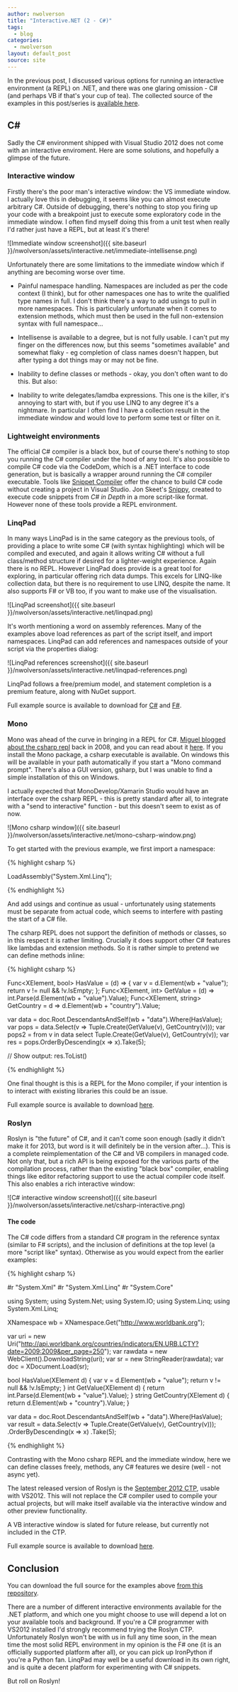 ```yaml
---
author: nwolverson
title: "Interactive.NET (2 - C#)"
tags: 
  - blog
categories: 
  - nwolverson
layout: default_post
source: site
---
```

In the previous post, I discussed various options for running an interactive environment (a REPL) 
on .NET, and there was one glaring omission - C# (and perhaps VB if that's your cup of tea). The
collected source of the examples in this post/series is 
[available here](https://github.com/nwolverson/blog-interactivenet).

C#
--

Sadly the C# environment shipped with Visual Studio 2012 does not come with an interactive enviroment. Here are
some solutions, and hopefully a glimpse of the future.

### Interactive window

Firstly there's the poor man's interactive window: the VS immediate window. I actually love this in debugging,
it seems like you can almost execute arbitrary C#. Outside of debugging, there's nothing to stop you firing
up your code with a breakpoint just to execute some exploratory code in the immediate window. I often find myself
doing this from a unit test when really I'd rather just have a REPL, but at least it's there!

![Immediate window screenshot]({{ site.baseurl }}/nwolverson/assets/interactive.net/immediate-intellisense.png)

Unfortunately there are some limitations to the immediate window which if anything are becoming worse over time.

* Painful namespace handling. Namespaces are included as per the code context (I think), but for other namespaces
one has to write the qualified type names in full. I don't think there's a way to add usings to pull in more 
namespaces. This is particularly unfortunate when it comes to extension methods, which must then be used
in the full non-extension syntax with full namespace...

* Intellisense is available to a degree, but is not fully usable. I can't put my finger on the differences now,
but this seems "sometimes available" and somewhat flaky - eg completion of class names doesn't happen, but
after typing a dot things may or may not be fine.

* Inability to define classes or methods - okay, you don't often want to do this. But also:

* Inability to write delegates/lamdba expressions. This one is the killer, it's annoying to start with, but if
you use LINQ to any degree it's a nightmare. In particular I often find I have a collection result in the
immediate window and would love to perform some test or filter on it.

### Lightweight environments

The official C# compiler is a black box, but of course there's nothing to stop you running the C# compiler under the
hood of any tool. It's also possible to compile C# code via the CodeDom, which is a .NET interface to code generation,
but is basically a wrapper around running the C# compiler executable. Tools like 
[Snippet Compiler](http://www.sliver.com/dotnet/SnippetCompiler/) offer the chance to build C# code without creating a
project in Visual Studio. Jon Skeet's [Snippy](http://csharpindepth.com/Snippy.aspx), created to execute code snippets from
_C# in Depth_ in a more script-like format. However none of these tools provide a REPL environment.

### LinqPad

In many ways LinqPad is in the same category as the previous tools, of providing a place to write some C# (with syntax highlighting) which will be 
compiled and executed, and again it allows writing C# without a full class/method structure if desired for a
lighter-weight experience. Again there is no REPL. However LinqPad does provide is a great tool for exploring, in 
particular offering rich data dumps. This excels for LINQ-like collection data, but there is no requirement to
use LINQ, despite the name. It also supports F# or VB too, if you want to make use of the visualisation.

![LinqPad screenshot]({{ site.baseurl }}/nwolverson/assets/interactive.net/linqpad.png)

It's worth mentioning a word on assembly references. Many of the examples above load references
as part of the script itself, and import namespaces. LinqPad can add references and namespaces
outside of your script via the properties dialog:

![LinqPad references screenshot]({{ site.baseurl }}/nwolverson/assets/interactive.net/linqpad-references.png)

LinqPad follows a free/premium model, and statement completion is a premium feature, along with NuGet support.

Full example source is available to download for 
[C#](https://github.com/nwolverson/blog-interactivenet/blob/master/LinqPad/IntCsLinqPad.linq) and 
[F#](https://github.com/nwolverson/blog-interactivenet/blob/master/LinqPad/IntFsLinqPad.linq).

### Mono

Mono was ahead of the curve in bringing in a REPL for C#. 
[Miguel blogged about the csharp repl](http://tirania.org/blog/archive/2008/Sep-08.html) back in 2008, and you can
read about it [here](http://www.mono-project.com/CsharpRepl). If you install the Mono package, a csharp executable
is available. On windows this will be available in your path automatically if you start a "Mono command prompt".
There's also a GUI version, gsharp, but I was unable to find a simple installation of this on Windows.

I actually expected that MonoDevelop/Xamarin Studio would have an interface over the csharp REPL - this is pretty
standard after all, to integrate with a "send to interactive" function - but this doesn't seem to exist as of now.

![Mono csharp window]({{ site.baseurl }}/nwolverson/assets/interactive.net/mono-csharp-window.png)

To get started with the previous example, we first import a namespace:

{% highlight csharp %}

LoadAssembly("System.Xml.Linq");

{% endhighlight %}

And add usings and continue as usual - unfortunately using statements must be separate from actual code, which seems to interfere with
pasting the start of a C# file.

The csharp REPL does not support the definition of methods or classes, so in this respect it is rather
limiting. Crucially it does support other C# features like lambdas and extension methods. So it is rather
simple to pretend we can define methods inline:

{% highlight csharp %}

Func<XElement, bool> HasValue = (d) =>
{
	var v = d.Element(wb + "value");
	return v != null && !v.IsEmpty;
};
Func<XElement, int> GetValue = (d) => int.Parse(d.Element(wb + "value").Value);
Func<XElement, string> GetCountry = d => d.Element(wb + "country").Value;

var data = doc.Root.DescendantsAndSelf(wb + "data").Where(HasValue);
var pops = data.Select(v => Tuple.Create(GetValue(v), GetCountry(v)));
var pops2 = from v in data
			select Tuple.Create(GetValue(v), GetCountry(v));
var res = pops.OrderByDescending(x => x).Take(5);

// Show output:
res.ToList()

{% endhighlight %}

One final thought is this is a REPL for the Mono compiler, if your intention is to interact with existing libraries
this could be an issue.

Full example source is available to download
[here](https://github.com/nwolverson/blog-interactivenet/blob/master/CSharp/MonoIntCs.cs).

### Roslyn

Roslyn is "the future" of C#, and it can't come soon enough (sadly it didn't make it for 2013, but
word is it will definitely be in the version after...). This is a complete reimplementation of the C#
and VB compilers in managed code. Not only that, but a rich API is being exposed for the various parts
of the compilation process, rather than the existing "black box" compiler, enabling things like editor
refactoring support to use the actual compiler code itself. This also enables a rich interactive window:

![C# interactive window screenshot]({{ site.baseurl }}/nwolverson/assets/interactive.net/csharp-interactive.png)

#### The code

The C# code differs from a standard C# program in the reference syntax (similar to F# scripts),
and the inclusion of definitions at the top level (a more "script like" syntax). Otherwise as you would expect from the earlier examples:

{% highlight csharp %}

#r "System.Xml"
#r "System.Xml.Linq"
#r "System.Core"

using System;
using System.Net;
using System.IO;
using System.Linq;
using System.Xml.Linq;

XNamespace wb = XNamespace.Get("http://www.worldbank.org");

var uri = new Uri("http://api.worldbank.org/countries/indicators/EN.URB.LCTY?date=2009:2009&per_page=250");
var rawdata = new WebClient().DownloadString(uri);
var sr = new StringReader(rawdata);
var doc = XDocument.Load(sr);

bool HasValue(XElement d)
{
	var v = d.Element(wb + "value");
	return v != null && !v.IsEmpty;
}
int GetValue(XElement d)
{
	return int.Parse(d.Element(wb + "value").Value);
}
string GetCountry(XElement d)
{
	return d.Element(wb + "country").Value;
}

var data = doc.Root.DescendantsAndSelf(wb + "data").Where(HasValue);
var result = data.Select(v => Tuple.Create(GetValue(v), GetCountry(v)));
			     .OrderByDescending(x => x)
			     .Take(5);

{% endhighlight  %}

Contrasting with the Mono csharp REPL and the immediate window, here we can define classes freely, methods, any C# features 
we desire (well - not async yet).

The latest released version of Roslyn is the [September 2012 CTP](http://msdn.microsoft.com/en-us/vstudio/roslyn.aspx), 
usable with VS2012. This will not replace the C# compiler used to compile your actual projects, but will make itself available
via the interactive window and other preview functionality.

A VB interactive window is slated for future release, but currently not included in the CTP.

Full example source is available to download
[here](https://github.com/nwolverson/blog-interactivenet/blob/master/CSharp/IntCs.csx).

## Conclusion

You can download the full source for the examples above [from this repository](https://github.com/nwolverson/blog-interactivenet).

There are a number of different interactive environments available for the .NET platform, and which one you might
choose to use will depend a lot on your available tools and background. If you're a C# programmer with VS2012 installed I'd 
strongly recommend trying the Roslyn CTP. Unfortunately Roslyn won't be with us in full any time soon, in the mean time the
most solid REPL environment in my opinion is the F# one (it is an officially supported platform after all), or you can 
pick up IronPython if you're a Python fan. LinqPad may well be a useful download in its own right, and is quite a decent
platform for experimenting with C# snippets.

But roll on Roslyn!